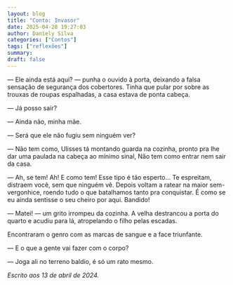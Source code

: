```yaml
---
layout: blog
title: "Conto: Invasor"
date: 2025-04-28 19:27:03
author: Daniely Silva
categories: ["Contos"]
tags: ["reflexões"]
summary:
draft: false
---
```


— Ele ainda está aqui? — punha o ouvido à porta, deixando a falsa sensação de segurança dos cobertores.
Tinha que pular por sobre as trouxas de roupas espalhadas, a casa estava de ponta cabeça.

— Já posso sair?

— Ainda não, minha mãe.

— Será que ele não fugiu sem ninguém ver?

— Não tem como, Ulisses tá montando guarda na cozinha, pronto pra lhe dar uma paulada na cabeça ao mínimo sinal, Não tem como entrar nem sair da casa.

— Ah, se tem! Ah! E como tem! Esse tipo é tão esperto… Te espreitam, distraem você, sem que ninguém vê. Depois voltam a ratear na maior sem-vergonhice, roendo tudo o que batalhamos tanto pra conquistar. É como se eu ainda sentisse o seu cheiro por aqui. Bandido!

— Matei! — um grito irrompeu da cozinha. A velha destrancou a porta do quarto e acudiu para lá, atropelando o filho pelas escadas.

Encontraram o genro com as marcas de sangue e a face triunfante.

— E o que a gente vai fazer com o corpo?

— Joga ali no terreno baldio, é só um rato mesmo.

*Escrito aos 13 de abril de 2024.*
